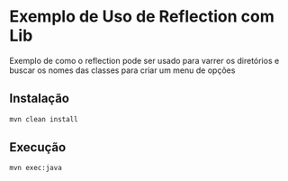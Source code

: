 # Exemplo de Uso de Reflection com Lib

Exemplo de como o reflection pode ser usado para varrer os diretórios e buscar os nomes das classes para criar um menu de opções

## Instalação

```bash
mvn clean install
```

## Execução
````bash
mvn exec:java
````
